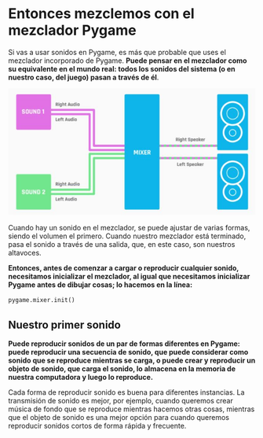 # Entonces mezclemos con el mezclador Pygame

Si vas a usar sonidos en Pygame, es más que probable que uses el mezclador incorporado de Pygame. **Puede pensar en el mezclador como su equivalente en el mundo real: todos los sonidos del sistema (o en nuestro caso, del juego) pasan a través de él**. 

![](https://github.com/Ezzzzzzzzzzzzzz/Taller_PyG/blob/master/PracticasPyG/Practica5/Mezclador.JPG)

Cuando hay un sonido en el mezclador, se puede ajustar de varias formas, siendo el volumen el primero. Cuando nuestro mezclador está terminado, pasa el sonido a través de una salida, que, en este caso, son nuestros altavoces. 

**Entonces, antes de comenzar a cargar o reproducir cualquier sonido, necesitamos inicializar el mezclador, al igual que necesitamos inicializar Pygame antes de dibujar cosas; lo hacemos en la línea:**

```python
pygame.mixer.init()
```
## Nuestro primer sonido

**Puede reproducir sonidos de un par de formas diferentes en Pygame: puede reproducir una secuencia de sonido, que puede considerar como sonido que se reproduce mientras se carga, o puede crear y reproducir un objeto de sonido, que carga el sonido, lo almacena en la memoria de nuestra computadora y luego lo reproduce.**

Cada forma de reproducir sonido es buena para diferentes instancias. La transmisión de sonido es mejor, por ejemplo, cuando queremos crear música de fondo que se reproduce mientras hacemos otras cosas, mientras que el objeto de sonido es una mejor opción para cuando queremos reproducir sonidos cortos de forma rápida y frecuente.
<!--stackedit_data:
eyJoaXN0b3J5IjpbMjEzMTAwNzc2MCw5NjgyMzc5NDYsNjUxNz
I4OTM3XX0=
-->